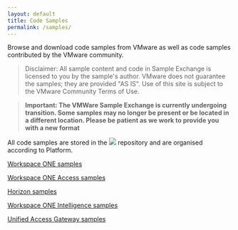 ```yaml
---
layout: default
title: Code Samples
permalink: /samples/
---
```


Browse and download code samples from VMware as well as code samples contributed by the VMware community.

> Disclaimer: All sample content and code in Sample Exchange is licensed to you by the sample's author. VMware does not guarantee the samples; they are provided "AS IS". Use of this site is subject to the VMware Community Terms of Use.

> **Important: The VMWare Sample Exchange is currently undergoing transition. Some samples may no longer be present or be located in a different location. Please be patient as we work to provide you with a new format**

All code samples are stored in the ![](https://github.com/euc-oss/euc-samples) repository and are organised according to Platform.

[Workspace ONE samples](https://euc-dev.github.io/euc-samples/UEM-Samples)

[Workspace ONE Access samples](https://github.com/euc-oss/euc-samples/tree/main/Access-Samples)

[Horizon samples](https://github.com/euc-oss/euc-samples/tree/main/Horizon-Samples)

[Workspace ONE Intelligence samples](https://github.com/euc-oss/euc-samples/tree/main/Intelligence-Samples)

[Unified Access Gateway samples](https://github.com/euc-oss/euc-samples/tree/main/UAG-Samples)
